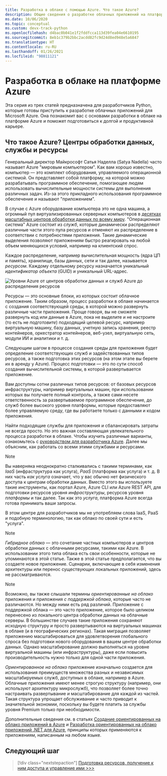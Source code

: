 ```yaml
---
title: Разработка в облаке с помощью Azure. Что такое Azure?
description: Общие сведения о разработке облачных приложений на платформе Microsoft Azure, в частности о том, как связаны между собой центры обработки данных, службы и ресурсы.
ms.date: 10/06/2020
ms.topic: conceptual
ms.custom: devx-track-python
ms.openlocfilehash: d4bac0b041e1f2fddfcca113d39fea04e6610195
ms.sourcegitcommit: 8eb1c379b2bbc2acdd82fc9d24d8ed948e5a6847
ms.translationtype: HT
ms.contentlocale: ru-RU
ms.lasthandoff: 01/26/2021
ms.locfileid: "98811121"
---
```

# <a name="cloud-development-on-azure"></a>Разработка в облаке на платформе Azure

Эта серия из трех статей предназначена для разработчиков Python, которые готовы приступить к разработке облачных приложений для Microsoft Azure. Она познакомит вас с основами разработки в облаке на платформе Azure и поможет подготовиться к долгой и продуктивной карьере.

## <a name="what-is-azure-data-centers-services-and-resources"></a>Что такое Azure? Центры обработки данных, службы и ресурсы

Генеральный директор Майкрософт Сатья Наделла (Satya Nadella) часто называет Azure "мировым компьютером". Как вам хорошо известно, компьютер — это комплект оборудования, управляемого операционной системой. Он представляет собой платформу, на которой можно разрабатывать программное обеспечение, помогающее людям использовать вычислительные мощности системы для выполнения различных задач. Из-за этого прикладного использования программное обеспечение и называют "приложением".

В случае с Azure оборудование компьютера это не одна машина, а огромный пул виртуализированных серверных компьютеров в [десятках масштабных центров обработки данных по всему миру](https://azure.microsoft.com/global-infrastructure/regions/). "Операционная система" Azure состоит из *служб*, которые динамически распределяют различные части этого пула ресурсов и отменяют их распределение в соответствии с потребностями приложения. Такие динамические выделения позволяют приложениям быстро реагировать на любой объем меняющихся условий, например на клиентский спрос.

Каждое распределение, например вычислительная мощность (ядра ЦП и память), хранилище, базы данных, сети и так далее, называется *ресурсом*. Каждому отдельному ресурсу назначается уникальный *идентификатор объекта* (GUID) и уникальный URL-адрес.

![Уровни Azure от центров обработки данных и служб Azure до распределения ресурсов](media/cloud-development/azure-layers.png)

Ресурсы — это основные блоки, из которых состоит облачное приложение. Таким образом, процесс разработки в облаке начинается с создания соответствующей среды, в которой можно развернуть различные части приложения. Проще говоря, вы не сможете развернуть код или данные в Azure, пока не выделите и не настроите (то есть не *подготовите*) подходящий целевой ресурс, например виртуальную машину, базу данных, учетную запись хранения, реестр контейнеров, оркестратор контейнеров, веб-узел, виртуальную сеть, модули ИИ и аналитики и т. д.

Следующим шагом в процессе создания среды для приложения будет определение соответствующих служб и задействованных типов ресурсов, а также подготовка этих ресурсов (на этом этапе вы берете их в аренду у Azure). Процесс подготовки — это по сути способ создания вычислительной системы, в которой развертывается приложение.

Вам доступны сотни различных типов ресурсов: от базовых ресурсов инфраструктуры, например виртуальных машин, при использовании которых вы получаете полный контроль, а также сами несете ответственность за развертываемое программное обеспечение, до служб более высокого уровня платформы, которые предоставляют более управляемую среду, где вы работаете только с данными и кодом приложения.

Найти подходящие службы для приложения и сбалансировать затраты не всегда просто. Но это важная составляющая увлекательного процесса разработки в облаке. Чтобы изучить различные варианты, ознакомьтесь с [руководством для разработчика Azure](/azure/guides/developer/azure-developer-guide). Далее мы объясним, как работать со всеми этими службами и ресурсами.

> [!NOTE]
> Вы наверняка неоднократно сталкивались с такими терминами, как *IaaS* (инфраструктура как услуга), *PaaS* (платформа как услуга) и т. д. В них часть *как услуга* означает, что у вас обычно нет физического доступа к центрам обработки данных. Вместо этого вы используете такие инструменты, как портал Azure, Azure CLI или Azure REST API, для подготовки ресурсов уровня *инфраструктуры*, ресурсов уровня *платформы* и так далее. Так как это *услуга*, платформа Azure всегда готова принимать ваши запросы.
>
> В этом центре для разработчиков мы не употребляем слова IaaS, PaaS и подобную терминологию, так как облако по своей сути и есть "услуга".

> [!NOTE]
> *Гибридное облако* — это сочетание частных компьютеров и центров обработки данных с облачными ресурсами, такими как Azure. В использовании этого типа облака есть свои особенности, которые не упоминаются в этой статье. Также в этой статье предполагается, что вы создаете новое приложение. Сценарии, включающие в себя изменения архитектуры или перенос существующих локальных приложений, здесь не рассматриваются.

> [!NOTE]
> Возможно, вы также слышали термины *ориентированные на облако* приложения и приложения *с поддержкой облака*, которые часто не различаются. Но между ними есть ряд различий. Приложение с поддержкой облака — это часто приложение, которое было целиком перенесено из локального центра обработки данных на облачные серверы. В большинстве случаев такие приложения сохраняют исходную структуру и просто развертываются на виртуальных машинах в облаке (и в географических регионах). Такая миграция позволяет приложению масштабироваться для удовлетворения глобального спроса без подготовки нового оборудования в вашем центре обработки данных. Однако масштабирование должно выполняться на уровне виртуальной машины (или инфраструктуры), даже если повысить производительность нужно только для одной части приложения.
>
> *Ориентированное на облако* приложение изначально создается для использования преимуществ множества разных и независимых масштабируемых служб, доступных в облаке, например в Azure. Облачные приложения имеют менее строгую структуру (например, они используют архитектуру микрослужб), что позволяет более точно настраивать развертывание и масштабирование для каждой из частей. Такая структура упрощает обслуживание и часто приводит к значительной экономии, поскольку вы будете платить за службы уровня Premium только при необходимости.
>
> Дополнительные сведения см. в статьях [Создание ориентированных на облако приложений в Azure](https://azure.microsoft.com/overview/cloudnative/) и [Разработка ориентированных на облако приложений .NET для Azure](/dotnet/architecture/cloud-native/), принципы которых применяются к приложениям, написанным на любом языке.

## <a name="next-step"></a>Следующий шаг

> [!div class="nextstepaction"]
> [Подготовка ресурсов, получение к ним доступа и управление ими >>>](cloud-development-provisioning.md)
